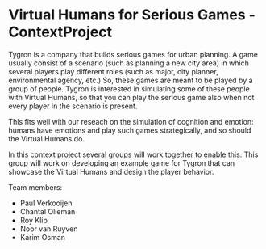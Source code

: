 # Virtual Humans for Serious Games - ContextProject

Tygron is a company that builds serious games for urban planning.
A game usually consist of a scenario (such as planning a new city area) in which several players play different roles (such as major, city planner, environmental agency, etc.) So, these games are meant to be played by a group of people.
Tygron is interested in simulating some of these people with Virtual Humans, so that you can play the serious game also when not every player in the scenario is present. 

This fits well with our reseach on the simulation of cognition and emotion: humans have emotions and play such games strategically, and so should the Virtual Humans do.

In this context project several groups will work together to enable this. This group will work on developing an example game for Tygron that can showcase the Virtual Humans and design the player behavior.

Team members:
  - Paul Verkooijen
  - Chantal Olieman
  - Roy Klip
  - Noor van Ruyven
  - Karim Osman


